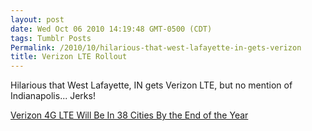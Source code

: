 ```yaml
---
layout: post
date: Wed Oct 06 2010 14:19:48 GMT-0500 (CDT)
tags: Tumblr Posts
Permalink: /2010/10/hilarious-that-west-lafayette-in-gets-verizon
title: Verizon LTE Rollout
---
```


Hilarious that West Lafayette, IN gets Verizon LTE, but no mention of Indianapolis... Jerks!

[Verizon 4G LTE Will Be In 38 Cities By the End of the Year](http://gizmodo.com/5657278/verizon-4g-lte-will-be-in-38-cities-by-the-end-of-the-year?utm_source=feedburner&utm_medium=feed&utm_campaign=Feed%3A+gizmodo%2Ffull+%28Gizmodo%29&utm_content=Google+Reader)
